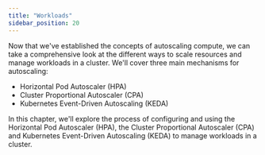 ```yaml
---
title: "Workloads"
sidebar_position: 20
---
```


Now that we've established the concepts of autoscaling compute, we can take a comprehensive look at the different ways to scale resources and manage workloads in a cluster. We'll cover three main mechanisms for autoscaling:

- Horizontal Pod Autoscaler (HPA)
- Cluster Proportional Autoscaler (CPA)
- Kubernetes Event-Driven Autoscaling (KEDA)

In this chapter, we'll explore the process of configuring and using the Horizontal Pod Autoscaler (HPA), the Cluster Proportional Autoscaler (CPA) and Kubernetes Event-Driven Autoscaling (KEDA) to manage workloads in a cluster.
